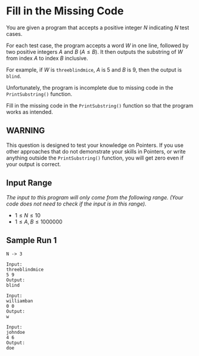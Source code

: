 # Fill in the Missing Code

You are given a program that accepts a positive integer $N$ indicating $N$ test cases.

For each test case, the program accepts a word $W$ in one line, followed by two positive integers $A$ and $B$ ($A \leq B$). It then outputs the substring of $W$ from index $A$ to index $B$ inclusive.

For example, if $W$ is ```threeblindmice```, $A$ is 5 and $B$ is 9, then the output is ```blind```.

Unfortunately, the program is incomplete due to missing code in the ```PrintSubstring()``` function.

Fill in the missing code in the ```PrintSubstring()``` function so that the program works as intended.

## WARNING

This question is designed to test your knowledge on Pointers. If you use other approaches that do not demonstrate your skills in Pointers, or write anything outside the ```PrintSubstring()``` function, you will get zero even if your output is correct.

## Input Range

*The input to this program will only come from the following range. (Your code does not need to check if the input is in this range).*

- $1 \leq N \leq 10$
- $1 \leq A, B \leq 1000000$

## Sample Run 1

```
N -> 3

Input:
threeblindmice
5 9
Output:
blind

Input:
williamban
0 0
Output:
w

Input:
johndoe
4 6
Output:
doe
```
